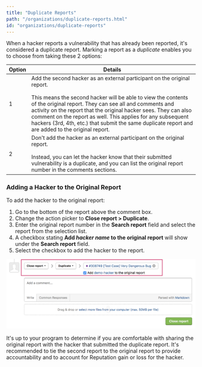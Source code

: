 ```yaml
---
title: "Duplicate Reports"
path: "/organizations/duplicate-reports.html"
id: "organizations/duplicate-reports"
---
```


When a hacker reports a vulnerability that has already been reported, it's considered a duplicate report. Marking a report as a *duplicate* enables you to choose from taking these 2 options:

Option | Details
------ | -------
1 | Add the second hacker as an external participant on the original report. <br><br>This means the second hacker will be able to view the contents of the original report. They can see all and comments and activity on the report that the original hacker sees. They can also comment on the report as well. This applies for any subsequent hackers (3rd, 4th, etc.) that submit the same duplicate report and are added to the original report.
2 | Don't add the hacker as an external participant on the original report. <br><br>Instead, you can let the hacker know that their submitted vulnerability is a duplicate, and you can list the original report number in the comments sections.

### Adding a Hacker to the Original Report
To add the hacker to the original report:
1. Go to the bottom of the report above the comment box.
2. Change the action picker to **Close report > Duplicate**.
3. Enter the original report number in the **Search report** field and select the report from the selection list.
4. A checkbox stating **Add *hacker name* to the original report** will show under the **Search report** field.
5. Select the checkbox to add the hacker to the report.

![duplicate reports](./images/duplicate-reports.png)

It's up to your program to determine if you are comfortable with sharing the original report with the hacker that submitted the duplicate report. It's recommended to tie the second report to the original report to provide accountability and to account for Reputation gain or loss for the hacker.
